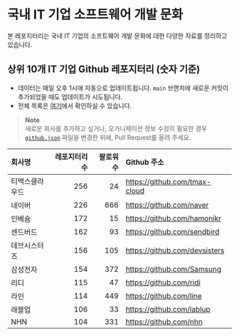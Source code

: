 # 국내 IT 기업 소프트웨어 개발 문화
본 레포지터리는 국내 IT 기업의 소프트웨어 개발 문화에 대한 다양한 자료를 정리하고 있습니다.

## 상위 10개 IT 기업 Github 레포지터리 (숫자 기준)

- 데이터는 매일 오후 1시에 자동으로 업데이트됩니다. `main` 브랜치에 새로운 커밋이 추가되었을 때도 업데이트가 시도됩니다.
- 전체 목록은 [여기](./github.md)에서 확인하실 수 있습니다.

> **Note**<br />
> 새로운 회사를 추가하고 싶거나, 오가니제이션 정보 수정이 필요한 경우 [`github.json`](./github.json) 파일을 변경한 뒤에, Pull Request를 올려 주세요.

<!-- MARKDOWN_TABLE(GITHUB): START -->

| **회사명** | **레포지터리 수** | **팔로워 수** | **Github 주소** |
|:---|---:|---:|:---|
| 티맥스클라우드 | 256 | 24 | https://github.com/tmax-cloud |
| 네이버 | 226 | 666 | https://github.com/naver |
| 인베슘 | 172 | 15 | https://github.com/hamonikr |
| 센드버드 | 162 | 93 | https://github.com/sendbird |
| 데브시스터즈 | 156 | 105 | https://github.com/devsisters |
| 삼성전자 | 154 | 372 | https://github.com/Samsung |
| 리디 | 115 | 47 | https://github.com/ridi |
| 라인 | 114 | 449 | https://github.com/line |
| 래블업 | 106 | 33 | https://github.com/lablup |
| NHN | 104 | 331 | https://github.com/nhn |

<!-- MARKDOWN_TABLE(GITHUB): END -->
